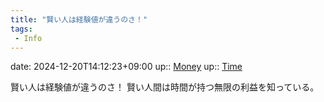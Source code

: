 ```yaml
---
title: "賢い人は経験値が違うのさ！"
tags:
 - Info
---
```


date: 2024-12-20T14:12:23+09:00
up:: [Money](Bar/Novel/Topics/Money.md)
up:: [Time](Bar/Novel/Topics/Time.md)

賢い人は経験値が違うのさ！
賢い人間は時間が持つ無限の利益を知っている。